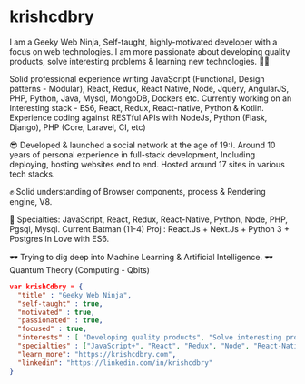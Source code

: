 krishcdbry
==========
I am a Geeky Web Ninja,
Self-taught, highly-motivated developer with a focus on web technologies. I am more passionate about developing quality products, solve interesting problems & learning new technologies. 🦹🏼

Solid professional experience writing JavaScript (Functional, Design patterns - Modular), React, Redux, React Native, Node, Jquery, AngularJS, PHP, Python, Java, Mysql, MongoDB, Dockers etc. Currently working on an Interesting stack - ES6, React, Redux, React-native, Python & Kotlin. Experience coding against RESTful APIs with NodeJs, Python (Flask, Django), PHP (Core, Laravel, CI, etc)

😎 Developed & launched a social network at the age of 19:). Around 10 years of personal experience in full-stack development, Including deploying, hosting websites end to end. Hosted around 17 sites in various tech stacks.

✊ Solid understanding of Browser components, process & Rendering engine, V8.

🦾 Specialties: JavaScript, React, Redux, React-Native, Python, Node, PHP, Pgsql, Mysql.
Current Batman (11-4) Proj : React.Js + Next.Js + Python 3 + Postgres
In Love with ES6.

🕶 Trying to dig deep into Machine Learning & Artificial Intelligence.
🕶 Quantum Theory (Computing - Qbits)

```json
var krishCdbry = {
  "title" : "Geeky Web Ninja",
  "self-taught" : true,
  "motivated" : true,
  "passionated" : true,
  "focused" : true,
  "interests" : [ "Developing quality products", "Solve interesting problems", "Learning new technologies", "Being a Leader & Creating Leaders to next gen." ],     
  "specialties" : ["JavaScript+", "React", "Redux", "Node", "React-Native", "Python", "PHP", "SQL"],
  "learn_more": "https://krishcdbry.com",
  "linkedin": "https://linkedin.com/in/krishcdbry"
} 
```

